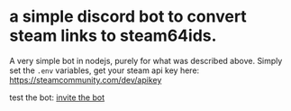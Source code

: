 # a simple discord bot to convert steam links to steam64ids.
A very simple bot in nodejs, purely for what was described above.
Simply set the `.env` variables, get your steam api key here: https://steamcommunity.com/dev/apikey

test the bot: [invite the bot](https://discord.com/api/oauth2/authorize?client_id=1193657153509138474&permissions=68608&scope=applications.commands+bot)
